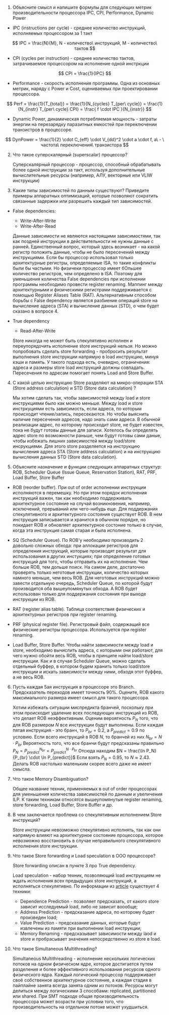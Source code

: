 1. Объясните смысл и напишите формулы для следующих метрик производительности процессора IPC, CPI, Performance, Dynamic Power

* IPC (instructions per cycle) - среднее количество инструкций, исполняемых процессором за 1 такт

$$ IPC = \frac{N}{M}, N - количество\ инструкций, M - количество\ тактов $$

* CPI (cycles per instruction) - среднее количество тактов, затрачиваемое процессором на исполнение одной инстркции

$$ CPI = \frac{1}{IPC} $$

* Performance - скорость исполнения программы. Одна из основных метрик, наряду с Power и Cost, оцениваемых при проектировании процессора.

$$ Perf = \frac{1}{T_{total}} = \frac{1}{N_{cycles} T_{per\ cycle}} = \frac{1}{N_{instr} T_{per\ cycle} CPI} = \frac{ f \cdot IPC }{N_{instr}} $$

* Dynamic Power, динамическая потребляемая мощность - затраты энергии на перезарядку паразитных емкостей при переключении транзистров в процессоре.

$$ DynPower = \frac{1}{2} \cdot C_{eff} \cdot V_{dd}^2 \cdot a \cdot f, а\ - \ частота\ переключения\ транзистора $$

2. Что такое суперскалярный (superscalar) процессор?

    Суперскалярный процессор - процессор, способный обрабатывать более одной инструкции за такт, используя дополнительные вычислительные ресурсы (например, АЛУ, векторные или VLIW инструкции)

3. Какие типы зависимостей по данным существуют? Приведите примеры аппаратных оптимизаций, которые позволяют сократить связанные задержки или разрешить каждый тип зависимостей.

* False dependencies:

    * Write-After-Write
    * Write-After-Read

    Данные зависимости не являются настоящими зависимостями, так как поздней инструкции в действительности не нужны данные с ранней. Единственный вопрос, который здесь возникает - на какой регистр положить данные, чтобы не было пересечений между инструкциями. Если бы процессор использовал только архитектурные регистры, определяемые ISA, то такие конфликты были бы частыми. Но физичеки процессор имеет бОльшее количество регистров, чем определено в ISA. Поэтому для уменьшения количества False dependencies при исполнении программы необходимо провести register renaming. Маппинг между архитектурными и физическими регистрами поддерживается с помощью Register Aliases Table (RAT). Альтернативным способом борьбы с False dependency является разбиение операций store на вычисление адреса (STA) и вычисление данных (STD), о чем будет сказано в вопросе 4.

* True dependency
    * Read-After-Write

    Store никогда не может быть спекулятивно исполнен и переупорядочить исполнение store инструкций нельзя. Но можно попробовать сделать store forwarding - пробросить результат выполнения store инструкции напрямую в load инструкцию, минуя кэши и память. У такого подхода есть, очевидно, ограничения: адреса и размеры store load инструкций должны совпадать. Пересечения по адресам помогает понять Load and Store Buffer.

4. С какой целью инструкцию Store разделяют на микро-операции STA (Store address calculation) и STD (Store data calculation) ?

    Мы хотим сделать так, чтобы зависимостей между load и store инструкциями было как можно меньше. Между load и store инстркуциями есть зависимость, если адреса, по которым происходит чтение/запись, пересекаются. Но чтобы выяснить наличие пересечения адресов, надо знать сами адреса. В обычной реализации адрес, по которому происходит store, не будет известен, пока не будут готовы данные для записи. Хотелось бы определять адрес store по возможности раньше, чем будут готовы сами даные, чтобы избежать лишних зависимостей между load/store инсрукциями. Для этого store разделяется на инструкцию вычисления адреса STA (Store address calculation) и на инструкцию вычисления данных STD (Store data calculation).

5. Объясните назначение и функции следующих аппаратных структур: ROB, Scheduler Queue (Issue Queue, Reservation Station), RAT, PRF, Load Buffer, Store Buffer

* ROB (reorder buffer). При out of order исполнении инструкции исполняются в перемешку. Но при этом порядок исполнения инструкций важен, так как необходимо поддерживать архитектурное состояние на случай возникновения, например, исключений, прерываний или чего-нибудь еще. Для поддержания спекулятивного и архитектурного состояния существует ROB. В нем инструкция записывается и хранится в обычном порядке, но покидает ROB и обновляет архитектурное состоние только в случае, когда эта инструкция самая старая и была исполнена.

* SQ (Scheduler Queue). По ROB'у необходимо производить 2 довольно сложных обхода: при аллокации регистров для определения инструкций, которые производят результат для использования в других инстукциях; при определение готовых инструкций для того, чтобы отправить их на исполнение. Чем больше ROB, тем дольше поиск. На самом деле, достаточно проверять только неготовые инструкции, количество которых намного меньше, чем весь ROB. Для неготовых инструкций можно завести отдельную очередь, Scheduler Queue, по которой будут производится оба вышеупомянутых обхода. А ROB будет использован только для поддержания состояния при выходе инструкции из ROB.

* RAT (register alias table). Таблица соответствия физических и архитектурных регистров при register renaming.

* PRF (physical register file). Регистровый файл, содержащий все физические регистры процессора. Используется при register renaming.

* Load Buffer, Store Buffer. Чтобы найти зависимости между load и store, необходимо вычислить адреса, с которыми они работают, для чего нужно обойти весь ROB, чтобы в принципе найти load/store инструкции. Как и в случае Scheduler Queue, можно сделать отдельный буффер, в котором будем хранить только load/store инструкции и искать зависимости между ними, обходя этот буффер, а не весь ROB.

6. Пусть каждая 5ая инструкция в процессоре это Branch. Предсказатель переходов имеет точность 90%. Оцените, ROB какого максимального размера имеет смысл для такого процессора.

    Хотим избежать ситуации миспредикта бранчей, поскольку при этом происходит удаление всех последующих инструкций из ROB, что делает ROB неэффективным. Оценим вероятность $P_N$ того, что для ROB размером $N$ все инструкции будут выполнены. Если каждая пятая инструкция - это бранч, то $P_{br} = 0.2$, а $P_{predict} = 0.9$ по условию. Если всего инструкций в ROB $N$, то бранчей из них $N_{br} = N \cdot P_{br}$ Вероятность того, что все бранчи будут предсказаны правильно $P_N = P_{predict}^{N_{br}} = P_{predict}^{N \cdot P_{br}}$ Отсюда находим $N = \frac{\ln P_N}{P_{br} \cdot \ln P_{predict}}$ Если взять $P_N = 0.95$, то $N \approx 2.43$. Делать ROB настолько маленьким скорее всего даже не имеет смысла.

7. Что такое Memory Disambiguation?

    Общее название техник, применяемых в out of order процессорах для уменьшения количества зависимостей по данным и увеличения ILP. К таким техникам относятся вышеупомянутые register renaming, store forwarding, Load Buffer, Store Buffer и др.

8. В чем заключается проблема со спекулятивным исполнением Store инструкций?

    Store инструкции невозможно спекулятивно исполнять, так как они напрямую влияют на архитектурное состояние процессора, которое невозможно восстановить в случае неправильного спекулятивного исполнения store инструкции.

9. Что такое Store forwarding и Load speculation в OOO процессоре?

    Store forwarding описан в пункте 3 про True dependency.

    Load speculation - набор техник, позволяющий load инструкциям не ждать исполнения всех предыдущих store инструкций, а исполняться спекулятивно. По информации из [article](https://cseweb.ucsd.edu/~calder/papers/JILP-00-LoadSpec.pdf) существует 4 техники:

    * Dependence Prediction - позволяет предсказать, от какого store зависит исследуемый load, либо не зависит воообще;
    * Address Prediction - предсказание адреса, по которому будет произведен load;
    * Value Prediction - предсказание данных, которые будут извлечены из памяти при выполнении load инструкции;
    * Memory Renaming - предсказывает зависимости между laod и store и пробрасывает значения непосредственно из store в load.

10. Что такое Simultaneous Multithreading?

    Simultaneous Multithreading - исполнение нескольких логических потоков на одном физическом ядре, которое достигается путем разделения и более эффективного использования ресурсов одного физического ядра. Каждый логический процессор поддерживает своё собственное архитектурное состояние, а каждая стадия в пайплайне занята всегда занята одним из потоков. Ресурсы могут делиться между логическими 3 способами: replicated, partitioned или shared. При SMT подходе общая производительность процессора может возрасти при условии того, что производительность на отдельном потоке может ухудшиться.
